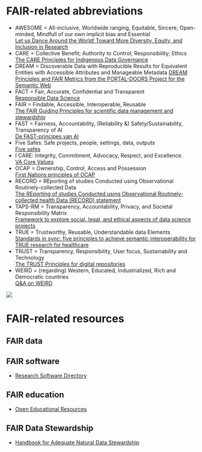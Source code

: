 # FAIR-related abbreviations

* AWESOME = All-inclusive, Worldwide ranging, Equitable, Sincere, Open-minded, Mindfull of our own implicit bias and Essential  
  [Let us Dance Around the World! Toward More Diversity, Equity, and Inclusion in Research](https://journals.humankinetics.com/view/journals/jmpb/6/1/article-p1.xml)
* CARE = Collective Benefit; Authority to Control; Responsibility; Ethics  
  [The CARE Principles for Indigenous Data Governance](https://doi.org/10.5334/dsj-2020-042)
* DREAM = Discoverable Data with Reproducible Results for Equivalent Entities with Accessible Attributes and Manageable Metadata
  [DREAM Principles and FAIR Metrics from the PORTAL-DOORS Project for the Semantic Web](https://doi.org/10.1109/ECAI46879.2019.9042003)
* FACT = Fair, Accurate, Confidential and Transparent  
  [Responsible Data Science](https://doi.org/10.1007/s12599-017-0487-z)
* FAIR = Findable, Accessible, Interoperable, Reusable  
  [The FAIR Guiding Principles for scientific data management and stewardship](https://doi.org/10.1038/sdata.2016.18)
* FAST = Fairness, Accountability, (Reliability &) Safety/Sustainability, Transparency of AI  
  [De FAST-principes van AI](https://boommanagement.nl/artikel/de-fast-principes-van-ai-fairness-accountability-safety-transparency/)
* Five Safes: Safe projects, people, settings, data, outputs  
  [Five safes](https://en.wikipedia.org/wiki/Five_safes)
* I CARE: Integrity, Commitment, Advocacy, Respect, and Excellence.  
  [VA Core Values](https://www.va.gov/icare/)
* OCAP = Ownership, Control, Access and Possession  
  [First Nations principles of OCAP](https://en.wikipedia.org/wiki/First_Nations_principles_of_OCAP)
* RECORD = REporting of studies Conducted using Observational Routinely-collected Data  
  [The REporting of studies Conducted using Observational Routinely-collected health Data (RECORD) statement](https://doi.org/10.1371/journal.pmed.1001885)
* TAPS-RM = Transparency, Accountability, Privacy, and Societal Responsibility Matrix  
  [Framework to explore social, legal, and ethical aspects of data science projects](https://doi.org/10.48550/arXiv.2302.01041)
* TRUE = Trustworthy, Reusable, Understandable data Elements  
  [Standards in sync: five principles to achieve semantic interoperability for TRUE research for healthcare](https://doi.org/10.3389/fdgth.2025.1567624)
* TRUST = Transparency, Responsibility, User focus, Sustainability and Technology  
  [The TRUST Principles for digital repositories](https://www.nature.com/articles/s41597-020-0486-7)
* WEIRD = (regarding) Western, Educated, Industrialized, Rich and Democratic countries  
  [Q&A on WEIRD](https://weirdpeople.fas.harvard.edu/qa-weird)

![](https://images.squarespace-cdn.com/content/v1/5d3799de845604000199cd24/1567592828276-IZWQDX1H6DRCD85GRSWJ/CARE+Principles.png?format=2500w)

# FAIR-related resources
## FAIR data
## FAIR software
* [Research Software Directory](https://research-software-directory.org/organisations/amsterdam-university-medical-centers)
## FAIR education
* [Open Educational Resources](https://github.com/ronaldcornet/openeducationalresources)
## FAIR Data Stewardship
* [Handbook for Adequate Natural Data Stewardship](https://www.health-ri.nl/en/data-stewardship-handbook-hands)
